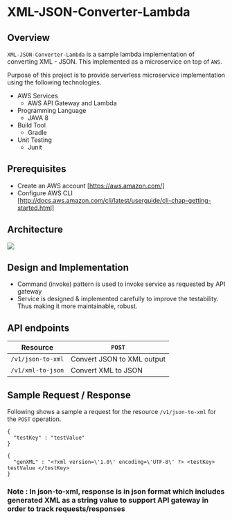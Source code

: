 # XML-JSON-Converter-Lambda

## Overview

`XML-JSON-Converter-Lambda` is a sample lambda implementation of converting XML - JSON. This implemented as a microservice on top of `AWS`. 

Purpose of this project is to provide serverless microservice implementation using the following technologies.

- AWS Services
  - AWS API Gateway and Lambda
- Programming Language
  - JAVA 8
- Build Tool
  - Gradle
- Unit Testing
  - Junit

## Prerequisites
  - Create an AWS account [https://aws.amazon.com/]
  - Configure AWS CLI [http://docs.aws.amazon.com/cli/latest/userguide/cli-chap-getting-started.html]
  
## Architecture
![](https://image.ibb.co/dFqXwd/converter.png)

## Design and Implementation
  - Command (invoke) pattern is used to invoke service as requested by API gateway
  - Service is designed & implemented carefully to improve the testability. Thus making it more maintainable, robust.

## API endpoints 

| Resource | `POST` |
| ------ |  ------ | 
| `/v1/json-to-xml` | Convert JSON to XML output | 
| `/v1/xml-to-json` | Convert XML to JSON |

## Sample Request / Response

Following shows a sample a request for the resource `/v1/json-to-xml` for the `POST` operation.

```
{
  "testKey" : "testValue"
}
```

```
{
  "genXML" : "<?xml version=\'1.0\' encoding=\'UTF-8\' ?> <testKey> testValue </testKey>
}
```

### Note : In json-to-xml, response is in json format which includes generated XML as a string value to support API gateway in order to track requests/responses
